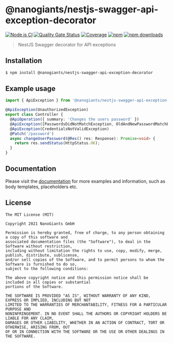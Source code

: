 # @nanogiants/nestjs-swagger-api-exception-decorator

[![Node.js CI](https://github.com/nanogiants/nestjs-swagger-api-exception-decorator/workflows/Node.js%20CI/badge.svg?branch=master)](https://github.com/nanogiants/nestjs-swagger-api-exception-decorator/workflows/Node.js%20CI)
[![Quality Gate Status](https://sonarcloud.io/api/project_badges/measure?project=nanogiants_nestjs-swagger-api-exception-decorator&metric=alert_status)](https://sonarcloud.io/dashboard?id=nanogiants_nestjs-swagger-api-exception-decorator)
[![Coverage](https://sonarcloud.io/api/project_badges/measure?project=nanogiants_nestjs-swagger-api-exception-decorator&metric=coverage)](https://sonarcloud.io/dashboard?id=nanogiants_nestjs-swagger-api-exception-decorator)
[![npm](https://img.shields.io/npm/v/@nanogiants/nestjs-swagger-api-exception-decorator)](https://www.npmjs.com/package/@nanogiants/nestjs-swagger-api-exception-decorator)
[![npm downloads](https://img.shields.io/npm/dw/@nanogiants/nestjs-swagger-api-exception-decorator)](https://www.npmjs.com/package/@nanogiants/nestjs-swagger-api-exception-decorator)

> NestJS Swagger decorator for API exceptions

## Installation

```sh
$ npm install @nanogiants/nestjs-swagger-api-exception-decorator
```

## Example usage

```typescript
import { ApiException } from '@nanogiants/nestjs-swagger-api-exception-decorator';

@ApiException(UnauthorizedException)
export class Controller {
  @ApiOperation({ summary: 'Changes the users password' })
  @ApiException([PasswordsDidNotMatchException, OldAndNewPasswordMatchException])
  @ApiException(CredentialsNotValidException)
  @Patch('/password')
  async changeUserPassword(@Res() res: Response): Promise<void> {
    return res.sendStatus(HttpStatus.OK);
  }
}
```

## Documentation

Please visit the [documentation](https://nanogiants.github.io/nestjs-swagger-api-exception-decorator/) for more examples and information, such as body templates, placeholders etc.

## License

```
The MIT License (MIT)

Copyright 2021 NanoGiants GmbH

Permission is hereby granted, free of charge, to any person obtaining a copy of this software and
associated documentation files (the "Software"), to deal in the Software without restriction,
including without limitation the rights to use, copy, modify, merge, publish, distribute, sublicense,
and/or sell copies of the Software, and to permit persons to whom the Software is furnished to do so,
subject to the following conditions:

The above copyright notice and this permission notice shall be included in all copies or substantial
portions of the Software.

THE SOFTWARE IS PROVIDED "AS IS", WITHOUT WARRANTY OF ANY KIND, EXPRESS OR IMPLIED, INCLUDING BUT NOT
LIMITED TO THE WARRANTIES OF MERCHANTABILITY, FITNESS FOR A PARTICULAR PURPOSE AND
NONINFRINGEMENT. IN NO EVENT SHALL THE AUTHORS OR COPYRIGHT HOLDERS BE LIABLE FOR ANY CLAIM,
DAMAGES OR OTHER LIABILITY, WHETHER IN AN ACTION OF CONTRACT, TORT OR OTHERWISE, ARISING FROM, OUT
OF OR IN CONNECTION WITH THE SOFTWARE OR THE USE OR OTHER DEALINGS IN THE SOFTWARE.
```
